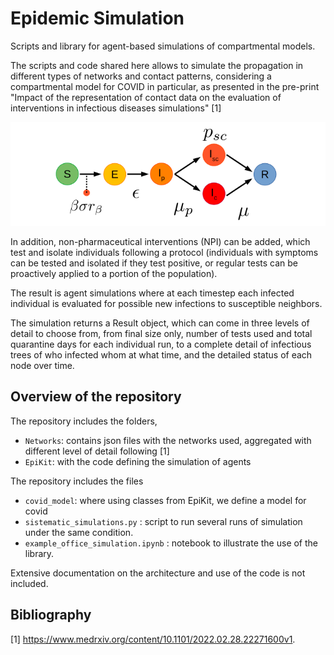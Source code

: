 # Epidemic Simulation
Scripts and library for agent-based simulations of compartmental models.

The scripts and code shared here allows to simulate the propagation in different types of networks and contact patterns, considering a compartmental model for COVID in particular, as presented in the pre-print "Impact of the representation of contact data on the evaluation of interventions in infectious diseases simulations" [1]  

![Diagram of the compartmental model for COVID used](COVIDdiag.png)

In addition, non-pharmaceutical interventions (NPI) can be added, which test and isolate individuals following a protocol (individuals with symptoms can be tested and isolated if they test positive, or regular tests can be proactively applied to a portion of the population).

The result is agent simulations where at each timestep each infected individual is evaluated for possible new infections to susceptible neighbors.

The simulation returns a Result object, which can come in three levels of detail to choose from, from final size only, number of tests used and total quarantine days for each individual run, to a complete detail of infectious trees of who infected whom at what time, and the detailed status of each node over time.

## Overview of the repository

The repository includes the folders,
* `Networks`: contains json files with the networks used, aggregated with different level of detail following [1]
* `EpiKit`: with the code  defining the simulation of agents


The repository includes the files
* `covid_model`: where using classes from EpiKit, we define a model for covid
* `sistematic_simulations.py` : script to run several runs of simulation under the same condition.  
* `example_office_simulation.ipynb` : notebook to illustrate the use of the library. 

Extensive documentation on the architecture and use of the code is not included.

## Bibliography
[1] https://www.medrxiv.org/content/10.1101/2022.02.28.22271600v1.
